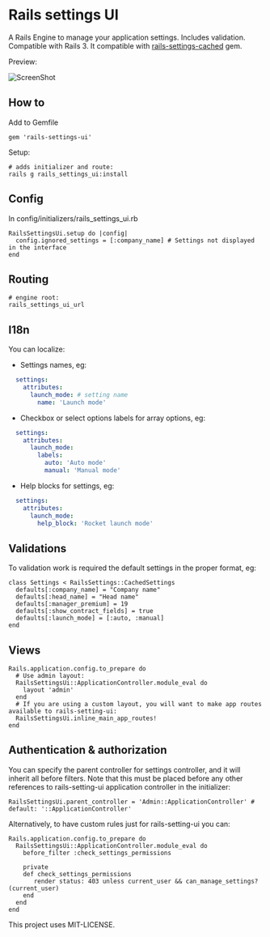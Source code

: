 Rails settings UI
================================

A Rails Engine to manage your application settings. Includes validation. Compatible with Rails 3.
It compatible with [rails-settings-cached](https://github.com/huacnlee/rails-settings-cached) gem.

Preview:

![ScreenShot](https://raw.github.com/accessd/rails-settings-ui/master/doc/img/settings-page.png)

How to
-----

Add to Gemfile

    gem 'rails-settings-ui'

Setup:

    # adds initializer and route:
    rails g rails_settings_ui:install

Config
------------

In config/initializers/rails_settings_ui.rb

    RailsSettingsUi.setup do |config|
      config.ignored_settings = [:company_name] # Settings not displayed in the interface
    end

Routing
-------

    # engine root:
    rails_settings_ui_url

I18n
-------------

You can localize:

*  Settings names, eg:

```yaml
  settings:
    attributes:
      launch_mode: # setting name
        name: 'Launch mode'
```

*  Checkbox or select options labels for array options, eg:

```yaml
  settings:
    attributes:
      launch_mode:
        labels:
          auto: 'Auto mode'
          manual: 'Manual mode'
```

*  Help blocks for settings, eg:

```yaml
  settings:
    attributes:
      launch_mode:
        help_block: 'Rocket launch mode'
```

Validations
-------------

To validation work is required the default settings in the proper format, eg:

    class Settings < RailsSettings::CachedSettings
      defaults[:company_name] = "Company name"
      defaults[:head_name] = "Head name"
      defaults[:manager_premium] = 19
      defaults[:show_contract_fields] = true
      defaults[:launch_mode] = [:auto, :manual]
    end

Views
-------------
    Rails.application.config.to_prepare do
      # Use admin layout:
      RailsSettingsUi::ApplicationController.module_eval do
        layout 'admin'
      end
      # If you are using a custom layout, you will want to make app routes available to rails-setting-ui:
      RailsSettingsUi.inline_main_app_routes!
    end


Authentication & authorization
------------------------------

You can specify the parent controller for settings controller, and it will inherit all before filters.
Note that this must be placed before any other references to rails-setting-ui application controller in the initializer:

    RailsSettingsUi.parent_controller = 'Admin::ApplicationController' # default: '::ApplicationController'

Alternatively, to have custom rules just for rails-setting-ui you can:

    Rails.application.config.to_prepare do
      RailsSettingsUi::ApplicationController.module_eval do
        before_filter :check_settings_permissions
      
        private
        def check_settings_permissions
           render status: 403 unless current_user && can_manage_settings?(current_user)
        end
      end
    end 




This project uses MIT-LICENSE.
